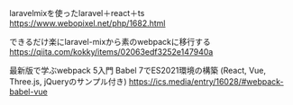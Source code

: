 laravelmixを使ったlaravel＋react＋ts
https://www.webopixel.net/php/1682.html

できるだけ楽にlaravel-mixから素のwebpackに移行する
https://qiita.com/kokky/items/02063edf3252e147940a

最新版で学ぶwebpack 5入門
Babel 7でES2021環境の構築
(React, Vue, Three.js, jQueryのサンプル付き)
https://ics.media/entry/16028/#webpack-babel-vue